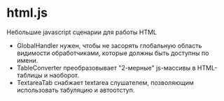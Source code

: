 # html.js
Небольшие javascript сценарии для работы HTML

* GlobalHandler нужен, чтобы не засорять глобальную область видимости обработчиками, которые должны быть доступны по имени.
* TableConverter преобразовывает "2-мерные" js-массивы в HTML-таблицы и наоборот.
* TextareaTab снабжает textarea слушателем, позволяющим использовать табуляцию и автоотступ.
